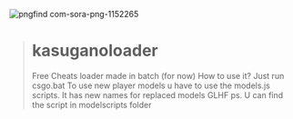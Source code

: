 ![pngfind com-sora-png-1152265](https://user-images.githubusercontent.com/67912255/164488821-6ac5b746-b4fe-4fed-9cfd-31ffd1e0fbd0.png)
> # kasuganoloader
> Free Cheats loader made in batch (for now)
> How to use it? Just run csgo.bat
> To use new player models u have to use the models.js scripts.
> It has new names for replaced models
> GLHF
> ps. U can find the script in modelscripts folder

